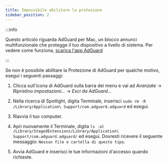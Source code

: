 ```yaml
---
title: Impossibile abilitare la protezione
sidebar_position: 2
---
```


:::info

Questo articolo riguarda AdGuard per Mac, un blocco annunci multifunzionale che protegge il tuo dispositivo a livello di sistema. Per vedere come funziona, [scarica l'app AdGuard](https://agrd.io/download-kb-adblock)

:::

Se non è possibile abilitare la Protezione di AdGuard per qualche motivo, esegui i seguenti passaggi:

1. Clicca sull'icona di AdGuard sulla barra dei menu e vai ad *Avanzate* → *Ripristino impostazioni...* → *Esci da AdGuard...*

2. Nella ricerca di Spotlight, digita Terminale, inserisci `sudo rm -R /Library/Application\ Support/com.adguard.adguard` ed esegui.

3. Riavvia il tuo computer.

4. Apri nuovamente il Terminale, digita `ls -al /Library/StagedExtensions/Library/Application\ Support/com.adguard.adguard/` ed esegui. Dovresti ricevere il seguente messaggio: `Nessun file o cartella di questo tipo`.

5. Avvia AdGuard e inserisci le tue informazioni d'accesso quando richieste.
